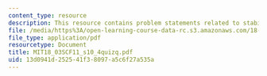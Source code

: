 ```yaml
---
content_type: resource
description: This resource contains problem statements related to stability of equilibria.
file: /media/https%3A/open-learning-course-data-rc.s3.amazonaws.com/18-03sc-differential-equations-fall-2011/13d0941d252541f38097a5c6f27a535a_MIT18_03SCF11_s10_4quizq.pdf
file_type: application/pdf
resourcetype: Document
title: MIT18_03SCF11_s10_4quizq.pdf
uid: 13d0941d-2525-41f3-8097-a5c6f27a535a
---
```

